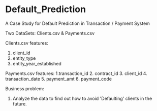 # Default_Prediction
A Case Study for Default Prediction in Transaction / Payment System

Two DataSets: Clients.csv & Payments.csv

Clients.csv features:
1. client_id
2. entity_type
3. entity_year_established

Payments.csv features:
1.transaction_id
2. contract_id
3. client_id
4. transaction_date
5. payment_amt
6. payment_code

Business problem:
1. Analyze the data to find out how to avoid 'Defaulting' clients in the future.
